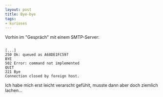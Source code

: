 ```yaml
--- 
layout: post
title: Bye-bye
tags: 
- kurioses
---
```

Vorhin im "Gespräch" mit einem SMTP-Server:

<code>
[...]
250 Ok: queued as A68DE1FC597
BYE
502 Error: command not implemented
QUIT
221 Bye
Connection closed by foreign host.
</code>

Ich habe mich erst leicht verarscht gefühlt, musste dann aber doch ziemlich lachen...
